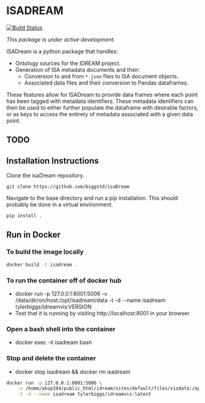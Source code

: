 # ISADREAM

[![Build Status](https://travis-ci.org/biggstd/isadream.svg?branch=master)](https://travis-ci.org/biggstd/isadream)

_This package is under active development._

ISADream is a python package that handles:
* Ontology sources for the IDREAM project.
* Generation of ISA metadata documents and their:
	* Conversion to and from `*.json` files to ISA document objects.
	* Associated data files and their conversion to Pandas dataframes.

These features allow for ISADream to provide data frames where each point
has been tagged with metadata identifiers. These metadata identifiers can
then be used to either further populate the dataframe with desirable factors,
or as keys to access the entirety of metadata associated with a given
data point.


## TODO



## Installation Instructions

Clone the isaDream repository.

```
git clone https://github.com/biggstd/isaDream
```

Navigate to the base directory and run a pip installation.
This should probably be done in a virtual environment.

```
pip install .
```

## Run in Docker

### To build the image locally

```bash
docker build -t isadream .
```


### To run the container off of docker hub
- docker run -p 127.0.0.1:8001:5006 -v /data/dir/on/host:/opt/isadream/data -t -d --name isadream tylerbiggs/idreamvis:VERSION
- Test that it is running by visiting http://localhost:8001 in your browser

### Open a bash shell into the container
- docker exec -it isadream bash

### Stop and delete the container
- docker stop isadream && docker rm isadream


```bash
docker run -p 127.0.0.1:8001:5006 \
	-v /home/akop194/public_html/idream/sites/default/files/vizdata:/opt/isadream/data \
	-t -d --name isadream tylerbiggs/idreamvis:latest
```
